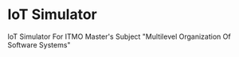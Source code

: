 # IoT Simulator
IoT Simulator For ITMO Master's Subject "Multilevel Organization Of Software Systems"

